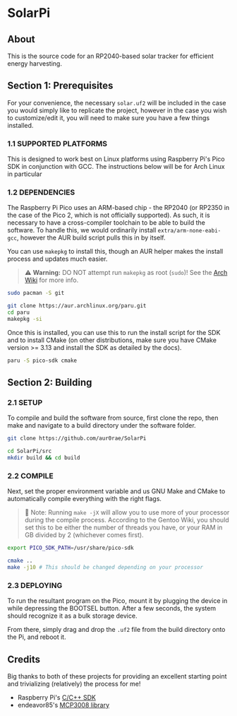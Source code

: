 # SolarPi

## About

This is the source code for an RP2040-based solar tracker for efficient energy harvesting.

## Section 1: Prerequisites

For your convenience, the necessary `solar.uf2` will be included in the case you would simply like to replicate the project, however in the case you wish to customize/edit it, you will need to make sure you have a few things installed.

### 1.1 SUPPORTED PLATFORMS

This is designed to work best on Linux platforms using Raspberry Pi's Pico SDK in conjunction with GCC. The instructions below will be for Arch Linux in particular

### 1.2 DEPENDENCIES

The Raspberry Pi Pico uses an ARM-based chip - the RP2040 (or RP2350 in the case of the Pico 2, which is not officially supported). As such, it is necessary to have a cross-compiler toolchain to be able to build the software. To handle this, we would ordinarily install `extra/arm-none-eabi-gcc`, however the AUR build script pulls this in by itself.

You can use `makepkg` to install this, though an AUR helper makes the install process and updates much easier. 

> ⚠️ **Warning:** DO NOT attempt run `makepkg` as root (`sudo`)! See the [Arch Wiki](https://wiki.archlinux.org/title/Makepkg) for more info.

```sh
sudo pacman -S git

git clone https://aur.archlinux.org/paru.git
cd paru
makepkg -si
```

Once this is installed, you can use this to run the install script for the SDK and to install CMake (on other distributions, make sure you have CMake version >= 3.13 and install the SDK as detailed by the docs).

```sh
paru -S pico-sdk cmake
```

## Section 2: Building

### 2.1 SETUP

To compile and build the software from source, first clone the repo, then make and navigate to a build directory under the software folder.

```sh
git clone https://github.com/aur0rae/SolarPi

cd SolarPi/src
mkdir build && cd build
```

### 2.2 COMPILE

Next, set the proper environment variable and us GNU Make and CMake to automatically compile everything with the right flags.

> 📝 Note: Running `make -jX` will allow you to use more of your processor during the compile process. According to the Gentoo Wiki, you should set this to be either the number of threads you have, or your RAM in GB divided by 2 (whichever comes first).

```sh
export PICO_SDK_PATH=/usr/share/pico-sdk

cmake ..
make -j10 # This should be changed depending on your processor
```

### 2.3 DEPLOYING

To run the resultant program on the Pico, mount it by plugging the device in while depressing the BOOTSEL button. After a few seconds, the system should recognize it as a bulk storage device.

From there, simply drag and drop the `.uf2` file from the build directory onto the Pi, and reboot it.

## Credits

Big thanks to both of these projects for providing an excellent starting point and trivializing (relatively) the process for me!

- Raspberry Pi's [C/C++ SDK](https://www.raspberrypi.com/documentation/microcontrollers/c_sdk.html)
- endeavor85's [MCP3008 library](https://github.com/endeavor85/pico-mcp3008)
